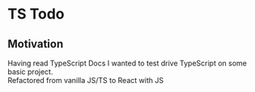 # TS Todo

## Motivation

Having read TypeScript Docs I wanted to test drive TypeScript on some basic project. <br />
Refactored from vanilla JS/TS to React with JS
